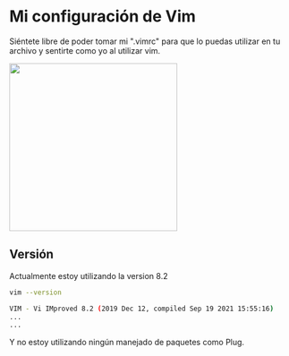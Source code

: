 # Mi configuración de Vim

Siéntete libre de poder tomar mi ".vimrc" para que lo puedas utilizar en tu archivo y sentirte como yo al utilizar vim.

<img src="https://upload.wikimedia.org/wikipedia/commons/thumb/9/9f/Vimlogo.svg/1022px-Vimlogo.svg.png" width="300" heigth="400" />

## Versión

Actualmente estoy utilizando la version 8.2

```bash
vim --version

VIM - Vi IMproved 8.2 (2019 Dec 12, compiled Sep 19 2021 15:55:16)
...
...
```

Y no estoy utilizando ningún manejado de paquetes como Plug.



